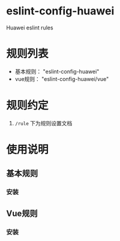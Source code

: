 # eslint-config-huawei
Huawei eslint rules

# 规则列表
*   基本规则：  "eslint-config-huawei"
*   vue规则：   "eslint-config-huawei/vue"

# 规则约定
1.  `/rule` 下为规则设置文档

# 使用说明
## 基本规则
### 安装


## Vue规则
### 安装
